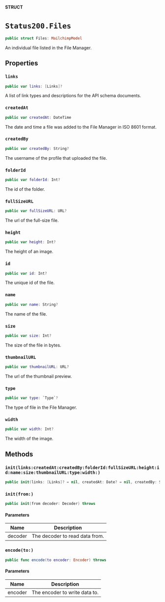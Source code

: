 **STRUCT**

# `Status200.Files`

```swift
public struct Files: MailchimpModel
```

An individual file listed in the File Manager.

## Properties
### `links`

```swift
public var links: [Links]?
```

A list of link types and descriptions for the API schema documents.

### `createdAt`

```swift
public var createdAt: DateTime
```

The date and time a file was added to the File Manager in ISO 8601 format.

### `createdBy`

```swift
public var createdBy: String?
```

The username of the profile that uploaded the file.

### `folderId`

```swift
public var folderId: Int?
```

The id of the folder.

### `fullSizeURL`

```swift
public var fullSizeURL: URL?
```

The url of the full-size file.

### `height`

```swift
public var height: Int?
```

The height of an image.

### `id`

```swift
public var id: Int?
```

The unique id of the file.

### `name`

```swift
public var name: String?
```

The name of the file.

### `size`

```swift
public var size: Int?
```

The size of the file in bytes.

### `thumbnailURL`

```swift
public var thumbnailURL: URL?
```

The url of the thumbnail preview.

### `type`

```swift
public var type: `Type`?
```

The type of file in the File Manager.

### `width`

```swift
public var width: Int?
```

The width of the image.

## Methods
### `init(links:createdAt:createdBy:folderId:fullSizeURL:height:id:name:size:thumbnailURL:type:width:)`

```swift
public init(links: [Links]? = nil, createdAt: Date? = nil, createdBy: String? = nil, folderId: Int? = nil, fullSizeURL: URL? = nil, height: Int? = nil, id: Int? = nil, name: String? = nil, size: Int? = nil, thumbnailURL: URL? = nil, type: Type? = nil, width: Int? = nil)
```

### `init(from:)`

```swift
public init(from decoder: Decoder) throws
```

#### Parameters

| Name | Description |
| ---- | ----------- |
| decoder | The decoder to read data from. |

### `encode(to:)`

```swift
public func encode(to encoder: Encoder) throws
```

#### Parameters

| Name | Description |
| ---- | ----------- |
| encoder | The encoder to write data to. |